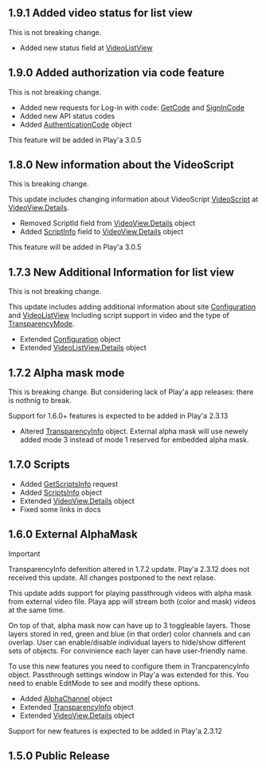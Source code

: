 ## 1.9.1 Added video status for list view
This is not breaking change.

- Added new status field at [VideoListView](docs.md#videolistview)

## 1.9.0 Added authorization via code feature
This is not breaking change.

- Added new requests for Log-in with code: [GetCode](docs.md#getcode) and [SignInCode](docs.md#signincode)
- Added new API status codes
- Added [AuthenticationCode](docs.md#authenticationcode) object

This feature will be added in Play'a 3.0.5

## 1.8.0 New information about the VideoScript
This is breaking change.

This update includes changing information about VideoScript [VideoScript](docs.md#videoscript) at [VideoView.Details](docs.md#videoviewdetails).

- Removed ScriptId field from [VideoView.Details](docs.md#videoviewdetails) object
- Added [ScriptInfo](docs.md#scriptinfo) field to [VideoView.Details](docs.md#videoviewdetails) object

This feature will be added in Play'a 3.0.5

## 1.7.3 New Additional Information for list view
This is not breaking change.

This update includes adding additional information about site [Configuration](docs.md#configuration) and [VideoListView](docs.md#videolistview)
Including script support in video and the type of [TransparencyMode](docs.md#transparencymode).

- Extended [Configuration](docs.md#configuration) object
- Extended [VideoListView.Details](docs.md#videolistviewdetails) object

## 1.7.2 Alpha mask mode
This is breaking change. But considering lack of Play'a app releases: there is nothnig to break.

Support for 1.6.0+ features is expected to be added in Play'a 2.3.13

- Altered [TransparencyInfo](docs.md#transparencyinfo) object. External alpha mask will use newely added mode 3 instead of mode 1 reserved for embedded alpha mask.

## 1.7.0 Scripts
- Added [GetScriptsInfo](docs.md#getscriptsinfo) request
- Added [ScriptsInfo](docs.md#scriptsinfo) object
- Extended [VideoView.Details](docs.md#videoviewdetails) object
- Fixed some links in docs

## 1.6.0 External AlphaMask
> [!IMPORTANT]
> TransparencyInfo defenition altered in 1.7.2 update. Play'a 2.3.12 does not received this update. All changes postponed to the next relase.

This update adds support for playing passthrough videos with alpha mask from external video file.
Playa app will stream both (color and mask) videos at the same time.


On top of that, alpha mask now can have up to 3 toggleable layers.
Those layers stored in red, green and blue (in that order) color channels and can overlap.
User can enable/disable individual layers to hide/show different sets of objects.
For convinience each layer can have user-friendly name.


To use this new features you need to configure them in TrancparencyInfo object.
Passthrough settings window in Play'a was extended for this.
You need to enable EditMode to see and modify these options.


- Added [AlphaChannel](docs.md#alphachannel) object
- Extended [TransparencyInfo](docs.md#transparencyinfo) object
- Extended [VideoView.Details](docs.md#videoviewdetails) object


Support for new features is expected to be added in Play'a 2.3.12

## 1.5.0 Public Release
